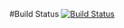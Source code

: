 #Build Status
[![Build Status](https://travis-ci.org/macfol/Kamienica.svg?branch=master)](https://travis-ci.org/macfol/Kamienica)
